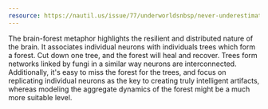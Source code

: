 ```yaml
---
resource: https://nautil.us/issue/77/underworldsnbsp/never-underestimate-the-intelligence-of-trees
---
```


The brain-forest metaphor highlights the resilient and distributed nature of the brain. It associates individual neurons with individuals trees which form a forest. Cut down one tree, and the forest will heal and recover. Trees form networks linked by fungi in a similar way neurons are interconnected. Additionally, it's easy to miss the forest for the trees, and focus on replicating individual neurons as the key to creating truly intelligent artifacts, whereas modeling the aggregate dynamics of the forest might be a much more suitable level.